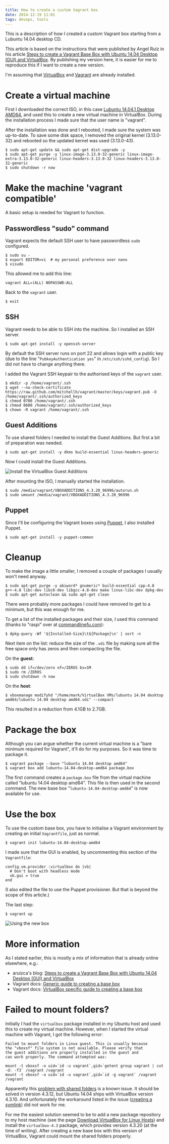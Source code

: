 ```yaml
---
title: How to create a custom Vagrant box
date: 2014-12-19 11:01
tags: devops, tools
---
```


This is a description of how I created a custom Vagrant box starting
from a Lubuntu 14.04 desktop CD.

This article is based on the instructions that were published by Angel
Ruiz in his article
[Steps to create a Vagrant Base Box with Ubuntu 14.04 Desktop (GUI) and VirtualBox](http://aruizca.com/steps-to-create-a-vagrant-base-box-with-ubuntu-14-04-desktop-gui-and-virtualbox/).
By publishing my version here, it is easier for me to reproduce this
if I want to create a new version.

I'm assuming that [VirtualBox](https://www.virtualbox.org/) and
[Vagrant](https://www.vagrantup.com/) are already installed.


# Create a virtual machine

First I downloaded the correct ISO, in this case
[Lubuntu 14.04.1 Desktop AMD64](http://cdimage.ubuntu.com/lubuntu/releases/14.04.1/release/lubuntu-14.04.1-desktop-amd64.iso),
and used this to create a new virtual machine in VirtualBox. During
the installation process I made sure that the user name is "vagrant".

After the installation was done and I rebooted, I made sure the system
was up-to-date. To save some disk space, I removed the original kernel
(3.13.0-32) and rebooted so the updated kernel was used (3.13.0-43).

    $ sudo apt-get update && sudo apt-get dist-upgrade -y
    $ sudo apt-get purge -y linux-image-3.13.0-32-generic linux-image-extra-3.13.0-32-generic linux-headers-3.13.0-32 linux-headers-3.13.0-32-generic
    $ sudo shutdown -r now


# Make the machine 'vagrant compatible'

A basic setup is needed for Vagrant to function.

## Passwordless "sudo" command

Vagrant expects the default SSH user to have passwordless `sudo`
configured.

    $ sudo su -
    $ export EDITOR=vi  # my personal preference over nano
    $ visudo

This allowed me to add this line:

    vagrant ALL=(ALL) NOPASSWD:ALL

Back to the `vagrant` user.

    $ exit

## SSH

Vagrant needs to be able to SSH into the machine. So I installed an
SSH server.

    $ sudo apt-get install -y openssh-server

By default the SSH server runs on port 22 and allows login with a
public key (due to the line "`PubkeyAuthentication yes`" in
`/etc/ssh/sshd_config`). So I did not have to change anything there.

I added the Vagrant SSH keypair to the authorised keys of the `vagrant` user.

    $ mkdir -p /home/vagrant/.ssh
    $ wget --no-check-certificate https://raw.github.com/mitchellh/vagrant/master/keys/vagrant.pub -O /home/vagrant/.ssh/authorized_keys
    $ chmod 0700 /home/vagrant/.ssh
    $ chmod 0600 /home/vagrant/.ssh/authorized_keys
    $ chown -R vagrant /home/vagrant/.ssh

## Guest Additions

To use shared folders I needed to install the Guest Additions. But
first a bit of preparation was needed.

    $ sudo apt-get install -y dkms build-essential linux-headers-generic

Now I could install the Guest Additions.

![Install the VirtualBox Guest Additions](/images/virtualbox-install-guest-additions.png)

After mounting the ISO, I manually started the installation.

    $ sudo /media/vagrant/VBOXADDITIONS_4.3.20_96996/autorun.sh
    $ sudo umount /media/vagrant/VBOXADDITIONS_4.3.20_96996

## Puppet

Since I'll be configuring the Vagrant boxes using
[Puppet](http://puppetlabs.com/), I also installed Puppet.

    $ sudo apt-get install -y puppet-common


# Cleanup

To make the image a little smaller, I removed a couple of packages I
usually won't need anyway.

    $ sudo apt-get purge -y abiword* gnumeric* build-essential cpp-4.8 g++-4.8 libc-dev libc6-dev libgcc-4.8-dev make linux-libc-dev dpkg-dev
    $ sudo apt-get autoclean && sudo apt-get clean

There were probably more packages I could have removed to get to a
minimum, but this was enough for me.

To get a list of the installed packages and their size, I used this
command (thanks to "raspi" over at
[commandlinefu.com](http://www.commandlinefu.com/commands/view/3890/list-installed-deb-packages-by-size)):

    $ dpkg-query -Wf '${Installed-Size}\t${Package}\n' | sort -n

Next item on the list: reduce the size of the `.vdi` file by making sure
all the free space only has zeros and then compacting the file.

On the **guest**:

    $ sudo dd if=/dev/zero of=/ZEROS bs=1M
    $ sudo rm /ZEROS
    $ sudo shutdown -h now

On the **host**:

    $ vboxmanage modifyhd "/home/mark/VirtualBox VMs/lubuntu 14.04 desktop amd64/lubuntu 14.04 desktop amd64.vdi" --compact

This resulted in a reduction from 4.1GB to 2.7GB.


# Package the box

Although you can argue whether the current virtual machine is a "bare
minimum required for Vagrant", it'll do for my purposes. So it was time
to package it.

    $ vagrant package --base "lubuntu 14.04 desktop amd64"
    $ vagrant box add lubuntu-14.04-desktop-amd64 package.box

The first command creates a `package.box` file from the virtual
machine called "lubuntu 14.04 desktop amd64". This file is then used
in the second command. The new base box
"`lubuntu-14.04-desktop-amd64`" is now available for use.


# Use the box

To use the custom base box, you have to initialise a Vagrant
environment by creating an initial `Vagrantfile`, just as normal.

    $ vagrant init lubuntu-14.04-desktop-amd64

I made sure that the GUI is enabled, by uncommenting this section of the `Vagrantfile`:

    config.vm.provider :virtualbox do |vb|
      # Don't boot with headless mode
      vb.gui = true
    end

(I also edited the file to use the Puppet provisioner. But that is
beyond the scope of this article.)

The last step:

    $ vagrant up


![Using the new box](/images/vagrant-use-new-box.png)


# More information

As I stated earlier, this is mostly a mix of information that is
already online elsewhere, e.g.:

- aruizca's blog: [Steps to create a Vagrant Base Box with Ubuntu 14.04 Desktop (GUI) and VirtualBox](http://aruizca.com/steps-to-create-a-vagrant-base-box-with-ubuntu-14-04-desktop-gui-and-virtualbox/)
- Vagrant docs: [Generic guide to creating a base box](https://docs.vagrantup.com/v2/boxes/base.html)
- Vagrant docs: [VirtualBox specific guide to creating a base box](https://docs.vagrantup.com/v2/virtualbox/boxes.html)


# Failed to mount folders?

Initially I had the `virtualbox` package installed in my Ubuntu host
and used this to create my virtual machine. However, when I started
the virtual machine with Vagrant, I got the following error:

    Failed to mount folders in Linux guest. This is usually because
    the "vboxsf" file system is not available. Please verify that
    the guest additions are properly installed in the guest and
    can work properly. The command attempted was:

    mount -t vboxsf -o uid=`id -u vagrant`,gid=`getent group vagrant | cut -d: -f3` /vagrant /vagrant
    mount -t vboxsf -o uid=`id -u vagrant`,gid=`id -g vagrant` /vagrant /vagrant

Apparently this
[problem with shared folders](https://www.virtualbox.org/ticket/12879)
is a known issue. It should be solved in version 4.3.12, but
Ubuntu 14.04 ships with VirtualBox version 4.3.10.  And unfortunately
the workaround listed in the issue
([creating a symlink](https://www.virtualbox.org/ticket/12879#comment:2))
did not work for me.

For me the easiest solution seemed to be to add a new package
repository to my host machine (see the page
[Download VirtualBox for Linux Hosts](https://www.virtualbox.org/wiki/Linux_Downloads#Debian-basedLinuxdistributions))
and install the `virtualbox-4.3` package, which provides version
4.3.20 (at the time of writing). After creating a new base box with
this version of VirtualBox, Vagrant could mount the shared folders
properly.
